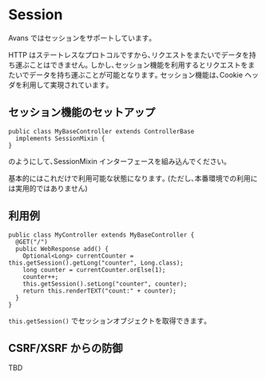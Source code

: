 # Session

Avans ではセッションをサポートしています｡

HTTP はステートレスなプロトコルですから､リクエストをまたいでデータを持ち運ぶことはできません｡
しかし､セッション機能を利用するとリクエストをまたいでデータを持ち運ぶことが可能となります｡
セッション機能は､Cookie ヘッダを利用して実現されています｡

## セッション機能のセットアップ

    public class MyBaseController extends ControllerBase
      implements SessionMixin {
    }

のようにして､SessionMixin インターフェースを組み込んでください｡

基本的にはこれだけで利用可能な状態になります｡
(ただし､本番環境での利用には実用的ではありません)

## 利用例

    public class MyController extends MyBaseController {
      @GET("/")
      public WebResponse add() {
        Optional<Long> currentCounter = this.getSession().getLong("counter", Long.class);
        long counter = currentCounter.orElse(1);
        counter++;
        this.getSession().setLong("counter", counter);
        return this.renderTEXT("count:" + counter);
      }
    }

`this.getSession()` でセッションオブジェクトを取得できます｡

## CSRF/XSRF からの防御

TBD
